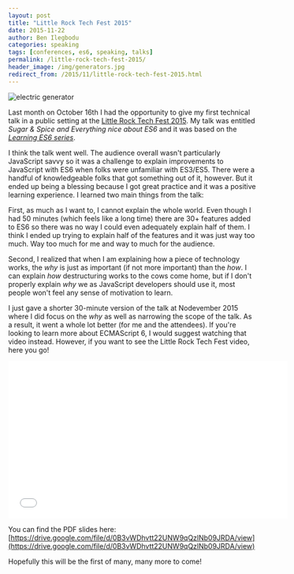 ```yaml
---
layout: post
title: "Little Rock Tech Fest 2015"
date: 2015-11-22
author: Ben Ilegbodu
categories: speaking
tags: [conferences, es6, speaking, talks]
permalink: /little-rock-tech-fest-2015/
header_image: /img/generators.jpg
redirect_from: /2015/11/little-rock-tech-fest-2015.html
---
```


![electric generator]({{page.header_image}})

Last month on October 16th I had the opportunity to give my first technical talk in a public setting at the [Little Rock Tech Fest 2015](http://lrtechfest.com/). My talk was entitled _Sugar & Spice and Everything nice about ES6_ and it was based on the [_Learning ES6 series_](/learning-es6/).

I think the talk went well. The audience overall wasn't particularly JavaScript savvy so it was a challenge to explain improvements to JavaScript with ES6 when folks were unfamiliar with ES3/ES5. There were a handful of knowledgeable folks that got something out of it, however. But it ended up being a blessing because I got great practice and it was a positive learning experience. I learned two main things from the talk:

First, as much as I want to, I cannot explain the whole world. Even though I had 50 minutes (which feels like a long time) there are 30+ features added to ES6 so there was no way I could even adequately explain half of them. I think I ended up trying to explain half of the features and it was just way too much. Way too much for me and way to much for the audience.

Second, I realized that when I am explaining how a piece of technology works, the _why_ is just as important (if not more important) than the _how_. I can explain _how_ destructuring works to the cows come home, but if I don't properly explain _why_ we as JavaScript developers should use it, most people won't feel any sense of motivation to learn.

I just gave a shorter 30-minute version of the talk at Nodevember 2015 where I did focus on the _why_ as well as narrowing the scope of the talk. As a result, it went a whole lot better (for me and the attendees). If you're looking to learn more about ECMAScript 6, I would suggest watching that video instead. However, if you want to see the Little Rock Tech Fest video, here you go!

<iframe src="//player.vimeo.com/video/142865720" width="567" height="318" style="margin:0 auto;" frameborder="0" webkitallowfullscreen mozallowfullscreen allowfullscreen></iframe>

You can find the PDF slides here: [https://drive.google.com/file/d/0B3vWDhvtt22UNW9qQzlNb09JRDA/view](https://drive.google.com/file/d/0B3vWDhvtt22UNW9qQzlNb09JRDA/view)

Hopefully this will be the first of many, many more to come!
